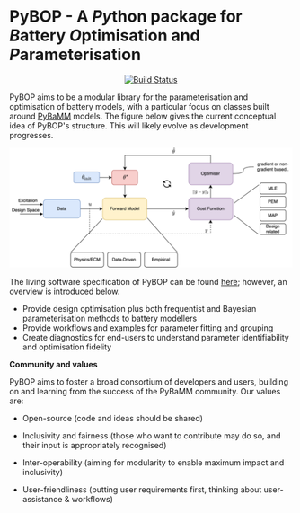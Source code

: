 # PyBOP - A *Py*thon package for *B*attery *O*ptimisation and *P*arameterisation

<div align="center">

[![Build Status](https://github.com/pybop-team/PyBOP/actions/workflows/CI/badge.svg)](https://github.com/pybop-team/PyBOP/actions)

</div>

PyBOP aims to be a modular library for the parameterisation and optimisation of battery models, with a particular focus on classes built around [PyBaMM](https://github.com/pybamm-team/PyBaMM) models. The figure below gives the current conceptual idea of PyBOP's structure. This will likely evolve as development progresses.

<p align="center">
    <img src="assets/PyBOP_Arch.svg" alt="Data flows from battery cycling machines to Galv Harvesters, then to the     Galv server and REST API. Metadata can be updated and data read using the web client, and data can be downloaded by the Python client." width="600" />
</p>

The living software specification of PyBOP can be found [here](https://github.com/pybop-team/software-spec); however, an overview is introduced below.

- Provide design optimisation plus both frequentist and Bayesian parameterisation methods to battery modellers
- Provide workflows and examples for parameter fitting and grouping
- Create diagnostics for end-users to understand parameter identifiability and optimisation fidelity

**Community and values**

PyBOP aims to foster a broad consortium of developers and users, building on and
learning from the success of the PyBaMM community. Our values are:

-   Open-source (code and ideas should be shared)

-   Inclusivity and fairness (those who want to contribute may do so,
    and their input is appropriately recognised)

-   Inter-operability (aiming for modularity to enable maximum impact
    and inclusivity)

-   User-friendliness (putting user requirements first, thinking about user- assistance & workflows)
